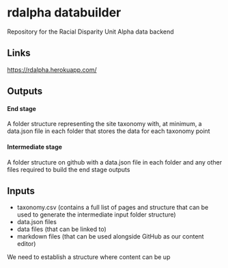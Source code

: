 # rdalpha databuilder

Repository for the Racial Disparity Unit Alpha data backend

## Links

https://rdalpha.herokuapp.com/

## Outputs

#### End stage
A folder structure representing the site taxonomy with, at minimum, a data.json file in each folder that stores the data for each taxonomy point

#### Intermediate stage
A folder structure on github with a data.json file in each folder and any other files required to build the end stage outputs

## Inputs
- taxonomy.csv (contains a full list of pages and structure that can be used to generate the intermediate input folder structure)
- data.json files 
- data files (that can be linked to)
- markdown files (that can be used alongside GitHub as our content editor)

We need to establish a structure where content can be up
 